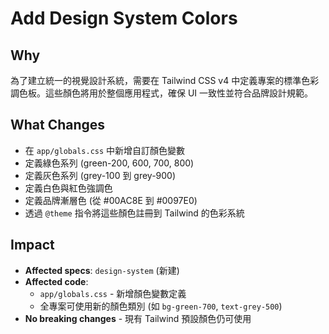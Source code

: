 # Add Design System Colors

## Why
為了建立統一的視覺設計系統，需要在 Tailwind CSS v4 中定義專案的標準色彩調色板。這些顏色將用於整個應用程式，確保 UI 一致性並符合品牌設計規範。

## What Changes
- 在 `app/globals.css` 中新增自訂顏色變數
- 定義綠色系列 (green-200, 600, 700, 800)
- 定義灰色系列 (grey-100 到 grey-900)
- 定義白色與紅色強調色
- 定義品牌漸層色 (從 #00AC8E 到 #0097E0)
- 透過 `@theme` 指令將這些顏色註冊到 Tailwind 的色彩系統

## Impact
- **Affected specs**: `design-system` (新建)
- **Affected code**: 
  - `app/globals.css` - 新增顏色變數定義
  - 全專案可使用新的顏色類別 (如 `bg-green-700`, `text-grey-500`)
- **No breaking changes** - 現有 Tailwind 預設顏色仍可使用

